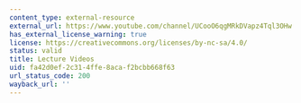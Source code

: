 ```yaml
---
content_type: external-resource
external_url: https://www.youtube.com/channel/UCooO6qgMRkDVapz4Tql3OHw
has_external_license_warning: true
license: https://creativecommons.org/licenses/by-nc-sa/4.0/
status: valid
title: Lecture Videos
uid: fa42d0ef-2c31-4ffe-8aca-f2bcbb668f63
url_status_code: 200
wayback_url: ''
---
```

